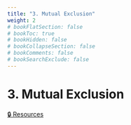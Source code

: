 ```yaml
---
title: "3. Mutual Exclusion"
weight: 2
# bookFlatSection: false
# bookToc: true
# bookHidden: false
# bookCollapseSection: false
# bookComments: false
# bookSearchExclude: false
---
```


# 3. Mutual Exclusion

[🔒 Resources](https://github.com/ryanbester/uni-resources/tree/main/osi/y2/os/3-mutual-exclusion)
